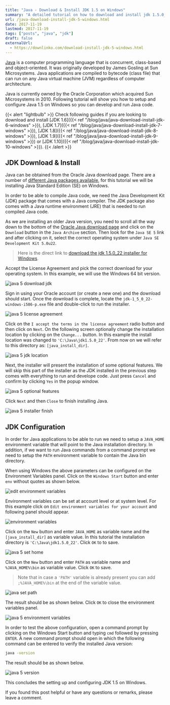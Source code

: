 ```yaml
---
title: "Java - Download & Install JDK 1.5 on Windows"
summary: "A detailed tutorial on how to download and install jdk 1.5.0_22 on Windows."
url: /java-download-install-jdk-5-windows.html
date: 2017-11-19
lastmod: 2017-11-19
tags: ["posts", "java", "jdk"]
draft: false
externalUrl:
  - https://downlinko.com/download-install-jdk-5-windows.html
---
```


[Java](https://www.java.com/en/) is a computer programming language that is concurrent, class-based and object-oriented. It was originally developed by James Gosling at Sun Microsystems. Java applications are compiled to bytecode (class file) that can run on any Java virtual machine (JVM) regardless of computer architecture.

Java is currently owned by the Oracle Corporation which acquired Sun Microsystems in 2010. Following tutorial will show you how to setup and configure Java 1.5 on Windows so you can develop and run Java code.

{{< alert "lightbulb" >}}
Check following guides if you are looking to download and install [JDK 1.6]({{< ref "/blog/java/java-download-install-jdk-6-windows" >}}), [JDK 1.7]({{< ref "/blog/java/java-download-install-jdk-7-windows" >}}), [JDK 1.8]({{< ref "/blog/java/java-download-install-jdk-8-windows" >}}), [JDK 1.9]({{< ref "/blog/java/java-download-install-jdk-9-windows" >}}) or [JDK 1.10]({{< ref "/blog/java/java-download-install-jdk-10-windows" >}}).
{{< /alert >}}

## JDK Download & Install

Java can be obtained from the Oracle Java download page. There are a number of [different Java packages available](https://docs.oracle.com/javaee/6/firstcup/doc/gkhoy.html), for this tutorial we will be installing Java Standard Edition (SE) on Windows.

In order to be able to compile Java code, we need the Java Development Kit (JDK) package that comes with a Java compiler. The JDK package also comes with a Java runtime environment (JRE) that is needed to run compiled Java code.

As we are installing an older Java version, you need to scroll all the way down to the bottom of the [Oracle Java download page](http://www.oracle.com/technetwork/java/javase/downloads/index.html) and click on the `Download` button in the `Java Archive` section. Then look for the `Java SE 5` link and after clicking on it, select the correct operating system under `Java SE Development Kit 5.0u22`.

> Here is the direct link to [download the jdk 1.5.0_22 installer for Windows](http://www.oracle.com/technetwork/java/javasebusiness/downloads/java-archive-downloads-javase5-419410.html).

Accept the License Agreement and pick the correct download for your operating system. In this example, we will use the Windows 64 bit version.

![java 5 download jdk](java-5-download-jdk.png)

Sign in using your Oracle account (or create a new one) and the download should start. Once the download is complete, locate the `jdk-1_5_0_22-windows-i586-p.exe` file and double-click to run the installer.

![java 5 license agreement](java-5-license-agreement.png)

Click on the `I accept the terms in the license agreement` radio button and then click on `Next`. On the following screen optionally change the installation location by clicking on the `Change...` button. In this example the install location was changed to `'C:\Java\jdk1.5.0_22'`. From now on we will refer to this directory as: `[java_install_dir]`.

![java 5 jdk location](java-5-jdk-location.png)

Next, the installer will present the installation of some optional features. We will skip this part of the installer as the JDK installed in the previous step comes with everything to run and develope code. Just press `Cancel` and confirm by clicking `Yes` in the popup window.

![java 5 optional features](java-5-optional-features.png)

Click `Next` and then `Close` to finish installing Java.

![java 5 installer finish](java-5-installer-finish.png)

## JDK Configuration

In order for Java applications to be able to run we need to setup a `JAVA_HOME` environment variable that will point to the Java installation directory. In addition, if we want to run Java commands from a command prompt we need to setup the `PATH` environment variable to contain the Java bin directory.

When using Windows the above parameters can be configured on the Environment Variables panel. Click on the `Windows Start` button and enter `env` without quotes as shown below.

![edit environment variables](edit-environment-variables.png)

Environment variables can be set at account level or at system level. For this example click on `Edit environment variables for your account` and following panel should appear.

![environment variables](environment-variables.png)

Click on the `New` button and enter `JAVA_HOME` as variable name and the `[java_install_dir]` as variable value. In this tutorial the installation directory is `'C:\Java\jdk1.5.0_22'`. Click `OK` to to save.

![java 5 set home](java-5-set-home.png)

Click on the `New` button and enter `PATH` as variable name and `%JAVA_HOME%\bin` as variable value. Click `OK` to save.

> Note that in case a `'PATH'` variable is already present you can add `;%JAVA_HOME%\bin` at the end of the variable value.

![java set path](java-set-path.png)

The result should be as shown below. Click `OK` to close the environment variables panel.

![java 5 environment variables](java-5-environment-variables.png)

In order to test the above configuration, open a command prompt by clicking on the Windows Start button and typing `cmd` followed by pressing `ENTER`. A new command prompt should open in which the following command can be entered to verify the installed Java version:

``` bash
java -version
```

The result should be as shown below.

![java 5 version](java-5-version.png)

This concludes the setting up and configuring JDK 1.5 on Windows.

If you found this post helpful or have any questions or remarks, please leave a comment.
